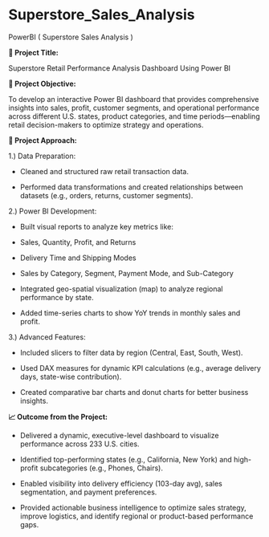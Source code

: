 # Superstore_Sales_Analysis
PowerBI ( Superstore Sales Analysis )

**📌 Project Title:**

Superstore Retail Performance Analysis Dashboard Using Power BI

**🎯 Project Objective:**

To develop an interactive Power BI dashboard that provides comprehensive insights into sales, profit, customer segments, and operational performance across different U.S. states, product categories, and time periods—enabling retail decision-makers to optimize strategy and operations.

**🧭 Project Approach:**

1.) Data Preparation:

 - Cleaned and structured raw retail transaction data.

 - Performed data transformations and created relationships between datasets (e.g., orders, returns, customer segments).

2.) Power BI Development:

 - Built visual reports to analyze key metrics like:

 - Sales, Quantity, Profit, and Returns

 - Delivery Time and Shipping Modes

 - Sales by Category, Segment, Payment Mode, and Sub-Category

 - Integrated geo-spatial visualization (map) to analyze regional performance by state.

 - Added time-series charts to show YoY trends in monthly sales and profit.

3.) Advanced Features:

 - Included slicers to filter data by region (Central, East, South, West).

 - Used DAX measures for dynamic KPI calculations (e.g., average delivery days, state-wise contribution).

 - Created comparative bar charts and donut charts for better business insights.

**📈 Outcome from the Project:**

 - Delivered a dynamic, executive-level dashboard to visualize performance across 233 U.S. cities.

 - Identified top-performing states (e.g., California, New York) and high-profit subcategories (e.g., Phones, Chairs).

 - Enabled visibility into delivery efficiency (103-day avg), sales segmentation, and payment preferences.

 - Provided actionable business intelligence to optimize sales strategy, improve logistics, and identify regional or product-based performance gaps.
